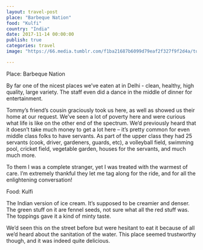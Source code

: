 ```yaml
---
layout: travel-post
place: "Barbeque Nation"
food: "Kulfi"
country: "India"
date: 2017-11-14 00:00:00
publish: true
categories: travel
image: "https://66.media.tumblr.com/f1ba21687b6099d79eaf2f327f9f2d4a/tumblr_p0t7rxk68s1wkhtd7o1_1280.jpg"

---
```


Place: Barbeque Nation

By far one of the nicest places we’ve eaten at in Delhi - clean, healthy, high quality, large variety. The staff even did a dance in the middle of dinner for entertainment.

Tommy’s friend’s cousin graciously took us here, as well as showed us their home at our request. We’ve seen a lot of poverty here and were curious what life is like on the other end of the spectrum. We’d previously heard that it doesn’t take much money to get a lot here – it’s pretty common for even middle class folks to have servants. As part of the upper class they had 25 servants (cook, driver, gardeners, guards, etc), a volleyball field, swimming pool, cricket field, vegetable garden, houses for the servants, and much much more.

To them I was a complete stranger, yet I was treated with the warmest of care. I’m extremely thankful they let me tag along for the ride, and for all the enlightening conversation!

Food: Kulfi

The Indian version of ice cream. It’s supposed to be creamier and denser. The green stuff on it are fennel seeds, not sure what all the red stuff was. The toppings gave it a kind of minty taste.

We’d seen this on the street before but were hesitant to eat it because of all we’d heard about the sanitation of the water. This place seemed trustworthy though, and it was indeed quite delicious.